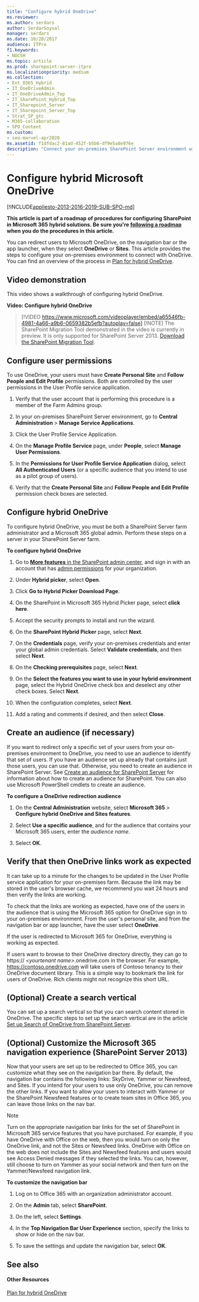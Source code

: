 ```yaml
---
title: "Configure hybrid OneDrive"
ms.reviewer: 
ms.author: serdars
author: SerdarSoysal
manager: serdars
ms.date: 10/20/2017
audience: ITPro
f1.keywords:
- NOCSH
ms.topic: article
ms.prod: sharepoint-server-itpro
ms.localizationpriority: medium
ms.collection:
- Ent_O365_Hybrid
- IT_OneDriveAdmin
- IT_OneDriveAdmin_Top
- IT_SharePoint_Hybrid_Top
- IT_Sharepoint_Server
- IT_Sharepoint_Server_Top
- Strat_SP_gtc
- M365-collaboration
- SPO_Content
ms.custom:
- seo-marvel-apr2020
ms.assetid: f1dfdac2-81ad-452f-b5b6-df9e5a8e976e
description: "Connect your on-premises SharePoint Server environment with OneDrive."
---
```


# Configure hybrid Microsoft OneDrive

[!INCLUDE[appliesto-2013-2016-2019-SUB-SPO-md](../includes/appliesto-2013-2016-2019-SUB-SPO-md.md)]
  
 **This article is part of a roadmap of procedures for configuring SharePoint in Microsoft 365 hybrid solutions. Be sure you're [following a roadmap](configuration-roadmaps.md) when you do the procedures in this article.**
  
You can redirect users to Microsoft OneDrive, on the navigation bar or the app launcher, when they select **OneDrive** or **Sites**. This article provides the steps to configure your on-premises environment to connect with OneDrive. You can find an overview of the process in [Plan for hybrid OneDrive](./plan-hybrid-onedrive-for-business.md).
  
## Video demonstration

This video shows a walkthrough of configuring hybrid OneDrive.
  
**Video: Configure hybrid OneDrive**

> [!VIDEO https://www.microsoft.com/videoplayer/embed/a65546fb-4981-4a66-a9b6-0659382b5efb?autoplay=false]
> [!NOTE]
> The SharePoint Migration Tool demonstrated in the video is currently in preview. It is only supported for SharePoint Server 2013. [Download the SharePoint Migration Tool](https://spmtreleasescus.blob.core.windows.net/install/default.htm).
  
## Configure user permissions

To use OneDrive, your users must have **Create Personal Site** and **Follow People and Edit Profile** permissions. Both are controlled by the user permissions in the User Profile service application. 
  
1. Verify that the user account that is performing this procedure is a member of the Farm Admins group.
    
2. In your on-premises SharePoint Server environment, go to **Central Administration** > **Manage Service Applications**.
    
3. Click the User Profile Service Application.
    
4. On the **Manage Profile Service** page, under **People**, select **Manage User Permissions**.
    
5. In the **Permissions for User Profile Service Application** dialog, select **All Authenticated Users** (or a specific audience that you intend to use as a pilot group of users). 
    
6. Verify that the **Create Personal Site** and **Follow People and Edit Profile** permission check boxes are selected. 
    
## Configure hybrid OneDrive
<a name="Configure"> </a>

To configure hybrid OneDrive, you must be both a SharePoint Server farm administrator and a Microsoft 365 global admin. Perform these steps on a server in your SharePoint Server farm.
  
 **To configure hybrid OneDrive**
  
1. Go to <a href="https://go.microsoft.com/fwlink/?linkid=2185077" target="_blank">**More features** in the SharePoint admin center</a>, and sign in with an account that has [admin permissions](../../SharePointOnline/sharepoint-admin-role.md) for your organization.

2. Under **Hybrid picker**, select **Open**.
    
3. Click **Go to Hybrid Picker Download Page**.
    
4. On the SharePoint in Microsoft 365 Hybrid Picker page, select **click here**.
    
5. Accept the security prompts to install and run the wizard.
    
6. On the **SharePoint Hybrid Picker** page, select **Next**.
    
7. On the **Credentials** page, verify your on-premises credentials and enter your global admin credentials. Select **Validate credentials**, and then select **Next**.
    
8. On the **Checking prerequisites** page, select **Next**.
    
9. On the **Select the features you want to use in your hybrid environment** page, select the Hybrid OneDrive check box and deselect any other check boxes. Select **Next**.
    
10. When the configuration completes, select **Next**.
    
11. Add a rating and comments if desired, and then select **Close**.
    
## Create an audience (if necessary)
<a name="CreateAudience"> </a>

If you want to redirect only a specific set of your users from your on-premises environment to OneDrive, you need to use an audience to identify that set of users. If you have an audience set up already that contains just those users, you can use that. Otherwise, you need to create an audience in SharePoint Server. See [Create an audience for SharePoint Server](../administration/create-an-audience-for-sharepoint-server.md) for information about how to create an audience for SharePoint. You can also use Microsoft PowerShell cmdlets to create an audience. 
  
 **To configure a OneDrive redirection audience**
  
1. On the **Central Administration** website, select **Microsoft 365** > **Configure hybrid OneDrive and Sites features**.
    
2. Select **Use a specific audience**, and for the audience that contains your Microsoft 365 users, enter the  *audience name*. 
    
3. Select **OK**.
    
## Verify that then OneDrive links work as expected
<a name="Verify"> </a>

It can take up to a minute for the changes to be updated in the User Profile service application for your on-premises farm. Because the link may be stored in the user's browser cache, we recommend you wait 24 hours and then verify the links are working.
  
To check that the links are working as expected, have one of the users in the audience that is using the Microsoft 365 option for OneDrive sign in to your on-premises environment. From the user's personal site, and from the navigation bar or app launcher, have the user select **OneDrive**. 
  
If the user is redirected to Microsoft 365 for OneDrive, everything is working as expected.
  
If users want to browse to their OneDrive directory directly, they can go to https:// _\<yourtenant name\>_.onedrive.com in the browser. For example, https://contoso.onedrive.com will take users of Contoso tenancy to their OneDrive document library. This is a simple way to bookmark the link for users of OneDrive. Rich clients might not recognize this short URL.
  
## (Optional) Create a search vertical
<a name="Verify"> </a>

You can set up a search vertical so that you can search content stored in OneDrive. The specific steps to set up the search vertical are in the article [Set up Search of OneDrive from SharePoint Server](set-up-search-of-onedrive-for-business-in-office-365-from-sharepoint-server.md).
  
## (Optional) Customize the Microsoft 365 navigation experience (SharePoint Server 2013)
<a name="CustomNav"> </a>

Now that your users are set up to be redirected to Office 365, you can customize what they see on the navigation bar there. By default, the navigation bar contains the following links: SkyDrive, Yammer or Newsfeed, and Sites. If you intend for your users to use only OneDrive, you can remove the other links. If you want to allow your users to interact with Yammer or the SharePoint Newsfeed features or to create team sites in Office 365, you can leave those links on the nav bar.
  
> [!NOTE]
> Turn on the appropriate navigation bar links for the set of SharePoint in Microsoft 365 service features that you have purchased. For example, if you have OneDrive with Office on the web, then you would turn on only the OneDrive link, and not the Sites or Newsfeed links. OneDrive with Office on the web does not include the Sites and Newsfeed features and users would see Access Denied messages if they selected the links. You can, however, still choose to turn on Yammer as your social network and then turn on the Yammer/Newsfeed navigation link. 
  
 **To customize the navigation bar**
  
1. Log on to Office 365 with an organization administrator account.
    
2. On the **Admin** tab, select **SharePoint**.
    
3. On the left, select **Settings**. 
    
4. In the **Top Navigation Bar User Experience** section, specify the links to show or hide on the nav bar. 
    
5. To save the settings and update the navigation bar, select **OK**. 
    
## See also
<a name="CustomNav"> </a>

#### Other Resources

[Plan for hybrid OneDrive](./plan-hybrid-onedrive-for-business.md)